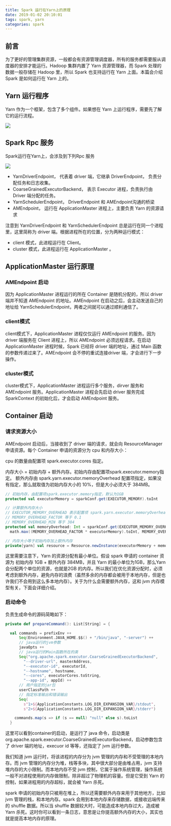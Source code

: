 ```yaml
---
title: Spark 运行在Yarn上的原理
date: 2019-01-02 20:10:01
tags: spark, yarn
categories: spark
---
```


## 前言

为了更好的管理集群资源，一般都会有资源管理调度器，所有的服务都需要服从调度器的安排才能运行。Hadoop 集群内置了 Yarn 资源管理器，而 Spark 处理的数据一般存储在 Hadoop 里，所以 Spark 也支持运行在 Yarn 上面。本篇会介绍 Spark 是如何运行在 Yarn 上的。



## Yarn 运行程序

Yarn 作为一个框架，包含了多个组件。如果想在 Yarn 上运行程序，需要先了解它的运行流程。

<img src="yarn-application-flow.svg">



## Spark Rpc 服务

Spark运行在Yarn上，会涉及到下列Rpc 服务

<img src="spark-on-yarn-rpc.svg">

- YarnDriverEndpoint， 代表着 driver 端，它继承 DriverEndpoint， 负责分配任务和日志收集。
- CoarseGrainedExecutorBackend， 表示 Executor 进程，负责执行由 Driver 端分配的任务。
- YarnSchedulerEndpoint， DriverEndpoint 和 AMEndpoint沟通的桥梁
- AMEndpoint， 运行在 ApplicationMaster 进程上，主要负责 Yarn 的资源请求

注意到 YarnDriverEndpoint 和 YarnSchedulerEndpoint 总是运行在同一个进程里，这里简称为 driver 端。根据进程所在的位置，分为两种运行模式：

- client 模式，此进程运行在 Client。
- cluster 模式，此进程运行在 ApplicationMaster 。



## ApplicationMaster 运行原理



### AMEndpoint 启动

因为 ApplicationMaster 进程运行的所在 Container 是随机分配的，所以 driver 端并不知道 AMEndpoint 的地址。AMEndpoint 在启动之后，会主动发送自己的地址给 YarnSchedulerEndpoint，两者之间就可以通过顺利通信了。



### client模式

client模式下，ApplicationMaster 进程仅仅运行 AMEndpoint 的服务。因为 driver 端服务在 Client 进程上，所以 AMEndpoint 必须远程请求。在启动 ApplicationMaster 进程时候，Spark 已经将 driver 端的地址，通过 Main 函数的参数传递过来了。AMEndpoint 会不停的重试连接driver 端，才会进行下一步操作。



### cluster模式

cluster模式下，ApplicationMaster 进程运行多个服务，dirver 服务和 AMEndpoint 服务。ApplicationMaster 进程会先启动 driver 服务完成 SparkContext 的初始化后，才会启动 AMEndpoint 服务。



## Container 启动  ##

### 请求资源大小

 AMEndpoint 启动后，当接收到了 driver 端的请求，就会向 ResourceManager 申请资源。每个 Container 申请的资源分为 cpu 和内存大小：

 cpu 的数量由配置项 spark.executor.cores 指定。

内存大小 = 初始内存 + 额外内存。初始内存由配置项spark.executor.memory指定。 额外内存由 spark.yarn.executor.memoryOverhead 配置项指定，如果没有指定，那么就取值为初始内存大小的 10%，但是大小必须大于 384MB。

```scala
// 初始内存，由配置项spark.executor.memory指定，默认为1GB
protected val executorMemory = sparkConf.get(EXECUTOR_MEMORY).toInt

// 计算额外内存大小
// EXECUTOR_MEMORY_OVERHEAD 表示配置项 spark.yarn.executor.memoryOverhead
// MEMORY_OVERHEAD_FACTOR 等于 0.1
// MEMORY_OVERHEAD_MIN 等于 384
protected val memoryOverhead: Int = sparkConf.get(EXECUTOR_MEMORY_OVERHEAD).getOrElse(
  math.max((MEMORY_OVERHEAD_FACTOR * executorMemory).toInt, MEMORY_OVERHEAD_MIN)).toInt

// 内存大小等于初始内存加上额外内存
private[yarn] val resource = Resource.newInstance(executorMemory + memoryOverhead, executorCores)
```

这里需要注意下，Yarn 的资源分配有最小单位。假设 spark 申请的 container 资源为 初始内存 1GB + 额外内存 384MB，并且 Yarn 的最小单位为1GB，那么Yarn 会分配两个单位的资源，也就是2GB 的内存。所以我们在优化资源分配时，必须考虑到额外内存，避免内存的浪费（虽然多余的内存都会被用于本地内存，但是也许我们不会用到这么多本地内存）。关于为什么会需要额外内存，这和 jvm 内存模型有关，下面会详细介绍。



### 启动命令

负责生成命令的源码简略如下：

```scala
private def prepareCommand(): List[String] = {

  val commands = prefixEnv ++
      Seq(Environment.JAVA_HOME.$$() + "/bin/java", "-server") ++
      // java运行的jvm参数
      javaOpts ++
      // java运行的Main函数所在的类
      Seq("org.apache.spark.executor.CoarseGrainedExecutorBackend",
        "--driver-url", masterAddress,
        "--executor-id", executorId,
        "--hostname", hostname,
        "--cores", executorCores.toString,
        "--app-id", appId) ++
      // 用户指定的jar包
      userClassPath ++
      // 指定标准输出和错误输出
      Seq(
        s"1>${ApplicationConstants.LOG_DIR_EXPANSION_VAR}/stdout",
        s"2>${ApplicationConstants.LOG_DIR_EXPANSION_VAR}/stderr")

    commands.map(s => if (s == null) "null" else s).toList
  }
```

这里可以看到container的启动，是运行了 java 命令，启动类是org.apache.spark.executor.CoarseGrainedExecutorBackend，启动参数包含了 driver 端的地址，execuor id 等等，还指定了 jvm 运行参数。

我们知道 jvm 运行时，将该进程的内存分为 jvm 管理的内存和不受管理的本地内存。而 jvm 管理的内存分为堆，栈等多块，其中很大部分是由堆占用，jvm 支持堆内存的大小限制。而本地内存不受 jvm 控制，它属于操作系统管理，操作系统一般不对进程使用的内存做限制，除非超过了物理机的容量。但是它受到 Yarn 的控制，如果进程用的内存超标，就会被 Yarn 杀死。

spark 申请的初始内存只被用在堆上，所以还需要额外内存来用于其他地方，比如 jvm 管理的栈，和本地内存。spark 会用到本地内存来存储数据，或接收远端传来的 shuffle 数据。所以当 shuffle 数据较大时，可能造成本地内存过大，造成被 Yarn 杀死。这时你可以看到一条日志，意思是让你提高额外内存的大小，其实也就是提高本地内存的原理。


